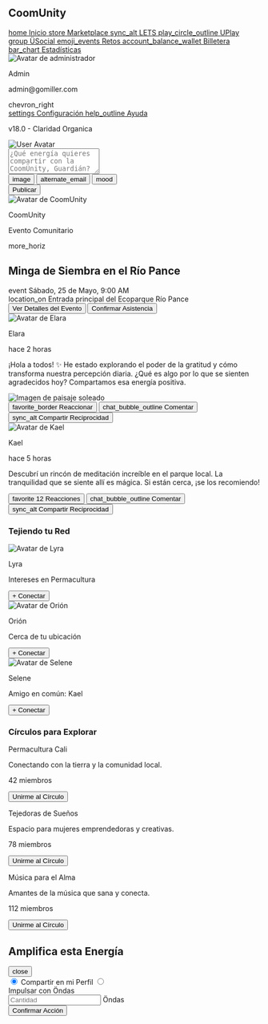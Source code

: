 <!DOCTYPE html>
<html lang="es"><head>
<meta charset="utf-8"/>
<meta content="width=device-width, initial-scale=1.0" name="viewport"/>
<title>ÜSocial - CoomUnity</title>
<script src="https://cdn.tailwindcss.com?plugins=forms,container-queries"></script>
<link href="https://fonts.googleapis.com/css2?family=Montserrat:wght@700&amp;family=Inter:wght@400;500;600;700&amp;display=swap" rel="stylesheet"/>
<link href="https://fonts.googleapis.com/icon?family=Material+Icons" rel="stylesheet"/>
<style type="text/tailwindcss">
    body {
      font-family: 'Inter', sans-serif;
      background-color: #F8F9FA;
    }
    .font-montserrat {
      font-family: 'Montserrat', sans-serif;
    }
    :root {
        --duo-magenta: #D6075C;
    }
    .modal {
        display: none;
    }
    .modal.is-open {
        display: flex;
    }
  </style>
</head>
<body class="bg-gray-50">
<div class="flex h-screen">
<aside class="w-64 bg-white shadow-md flex flex-col justify-between">
<div>
<div class="p-6">
<h1 class="text-2xl font-bold text-gray-800">CoomUnity</h1>
</div>
<nav class="mt-6">
<a class="flex items-center px-6 py-3 text-gray-600 hover:bg-gray-100" href="#">
<span class="material-icons">home</span>
<span class="ml-4">Inicio</span>
</a>
<a class="flex items-center px-6 py-3 text-gray-600 hover:bg-gray-100" href="#">
<span class="material-icons">store</span>
<span class="ml-4">Marketplace</span>
</a>
<a class="flex items-center px-6 py-3 text-gray-600 hover:bg-gray-100" href="#">
<span class="material-icons">sync_alt</span>
<span class="ml-4">LETS</span>
</a>
<a class="flex items-center px-6 py-3 text-gray-600 hover:bg-gray-100" href="#">
<span class="material-icons">play_circle_outline</span>
<span class="ml-4">UPlay</span>
</a>
<a class="flex items-center px-6 py-3 bg-purple-100 text-purple-700 font-semibold" href="#">
<span class="material-icons">group</span>
<span class="ml-4">ÜSocial</span>
</a>
<a class="flex items-center px-6 py-3 text-gray-600 hover:bg-gray-100" href="#">
<span class="material-icons">emoji_events</span>
<span class="ml-4">Retos</span>
</a>
<a class="flex items-center px-6 py-3 text-gray-600 hover:bg-gray-100" href="#">
<span class="material-icons">account_balance_wallet</span>
<span class="ml-4">Billetera</span>
</a>
<a class="flex items-center px-6 py-3 text-gray-600 hover:bg-gray-100" href="#">
<span class="material-icons">bar_chart</span>
<span class="ml-4">Estadísticas</span>
</a>
</nav>
</div>
<div class="p-6">
<div class="flex items-center mb-4">
<img alt="Avatar de administrador" class="h-10 w-10 rounded-full" src="https://lh3.googleusercontent.com/aida-public/AB6AXuBaXgAQwiLqsyiPfrvon6jYib-suep9tHSVyFYGaYElULMVtdqVyvnLh3BCQmJmz1mrhKEg7pvD1LPjnD9QYfVVADC9deStkmm1M7nvZXlHvVDl1cAcLcC0sYo-XqVJWJ84VAUb8GAMcfiY31leSLQqkbsZxiaOfFXGyUCZ4Zu99qZQdW-6yk1bAKUQ3gV7My5X2zbARhngTbcL4aPT2X11VpnoTyNoAHsxmDF2iKceg7aGhGuiKwQHLy5tvfm_nzHYrB0lFgHGNxg"/>
<div class="ml-4">
<p class="font-semibold text-gray-800">Admin</p>
<p class="text-sm text-gray-500">admin@gomiller.com</p>
</div>
<span class="material-icons ml-auto text-gray-500">chevron_right</span>
</div>
<a class="flex items-center px-6 py-3 text-gray-600 hover:bg-gray-100" href="#">
<span class="material-icons">settings</span>
<span class="ml-4">Configuración</span>
</a>
<a class="flex items-center px-6 py-3 text-gray-600 hover:bg-gray-100" href="#">
<span class="material-icons">help_outline</span>
<span class="ml-4">Ayuda</span>
</a>
<p class="text-xs text-gray-400 mt-6">v18.0 - Claridad Organica</p>
</div>
</aside>
<main class="flex-1 p-8 overflow-y-auto">
<div class="grid grid-cols-12 gap-8">
<div class="col-span-12 lg:col-span-8 space-y-8">
<div class="bg-white rounded-lg shadow-md p-6">
<div class="flex items-start space-x-4">
<img alt="User Avatar" class="h-12 w-12 rounded-full" src="https://lh3.googleusercontent.com/aida-public/AB6AXuBaXgAQwiLqsyiPfrvon6jYib-suep9tHSVyFYGaYElULMVtdqVyvnLh3BCQmJmz1mrhKEg7pvD1LPjnD9QYfVVADC9deStkmm1M7nvZXlHvVDl1cAcLcC0sYo-XqVJWJ84VAUb8GAMcfiY31leSLQqkbsZxiaOfFXGyUCZ4Zu99qZQdW-6yk1bAKUQ3gV7My5X2zbARhngTbcL4aPT2X11VpnoTyNoAHsxmDF2iKceg7aGhGuiKwQHLy5tvfm_nzHYrB0lFgHGNxg"/>
<div class="flex-1">
<textarea class="w-full border-none focus:ring-0 resize-none text-gray-600 bg-gray-100 rounded-lg p-3 placeholder-gray-400" placeholder="¿Qué energía quieres compartir con la CoomÜnity, Guardián?" rows="3"></textarea>
<div class="flex items-center justify-between mt-2">
<div class="flex items-center space-x-4">
<button class="text-gray-500 hover:text-purple-600">
<span class="material-icons">image</span>
</button>
<button class="text-gray-500 hover:text-purple-600">
<span class="material-icons">alternate_email</span>
</button>
<button class="text-gray-500 hover:text-purple-600">
<span class="material-icons">mood</span>
</button>
</div>
<button class="bg-purple-600 text-white font-semibold px-4 py-2 rounded-lg hover:bg-purple-700">Publicar</button>
</div>
</div>
</div>
</div>
<div class="space-y-6">
<div class="bg-white rounded-lg shadow-md border-l-4 border-[var(--duo-magenta)]">
<div class="p-6">
<div class="flex items-center justify-between mb-4">
<div class="flex items-center space-x-4">
<img alt="Avatar de CoomUnity" class="w-12 h-12 rounded-full" src="https://lh3.googleusercontent.com/aida-public/AB6AXuD9F2Gk-3-P4D6jB-R7q-U-S-W-C-L-G-F-E-D-B-A_9_8_7_6_5_4_3_2_1_0_"/>
<div>
<p class="font-semibold text-gray-800">CoomUnity</p>
<p class="text-sm text-gray-500">Evento Comunitario</p>
</div>
</div>
<span class="material-icons text-gray-500">more_horiz</span>
</div>
<h2 class="text-xl font-bold text-gray-800 mb-2">Minga de Siembra en el Río Pance</h2>
<div class="space-y-3 text-gray-700">
<div class="flex items-center">
<span class="material-icons text-gray-500 mr-3">event</span>
<span>Sábado, 25 de Mayo, 9:00 AM</span>
</div>
<div class="flex items-center">
<span class="material-icons text-gray-500 mr-3">location_on</span>
<span>Entrada principal del Ecoparque Río Pance</span>
</div>
</div>
</div>
<div class="px-6 py-4 bg-gray-50 flex items-center justify-end space-x-4 rounded-b-lg">
<button class="bg-transparent text-[var(--duo-magenta)] font-semibold px-4 py-2 rounded-lg border border-[var(--duo-magenta)] hover:bg-pink-50">
                  Ver Detalles del Evento
                </button>
<button class="bg-[var(--duo-magenta)] text-white font-semibold px-4 py-2 rounded-lg hover:opacity-90">
                  Confirmar Asistencia
                </button>
</div>
</div>
<div class="bg-white rounded-lg shadow-md">
<div class="p-6 flex items-center space-x-4">
<img alt="Avatar de Elara" class="w-12 h-12 rounded-full" src="https://lh3.googleusercontent.com/aida-public/AB6AXuDui5SXA1l4p97Jaf_0rp4UvhTo_z7RqamsKzt1lY-D1aBcPiP_QJRhuBCfBdXMD7_4ndU_KNFdjkrJS6yjIAhlVUMb_VsvlkBo2LofB2Mnlr6qjjF3U4dg7KpOubFLCoVCTGiGKGB4LZ2NmALpSUo7RliEbnj9I9lyNr3xyZmct71O6eTqQkMh67z-KIyAlBl2H52meerNmWn254XpLnu79IqEwh6yzCUMjJ4sxZGmneVHI9K8UYjnOCjsgHudxL3Kr1UU_JggIaA"/>
<div>
<p class="font-semibold text-gray-800">Elara</p>
<p class="text-sm text-gray-500">hace 2 horas</p>
</div>
</div>
<div class="px-6 pb-4">
<p class="text-gray-700">¡Hola a todos! ✨ He estado explorando el poder de la gratitud y cómo transforma nuestra percepción diaria. ¿Qué es algo por lo que se sienten agradecidos hoy? Compartamos esa energía positiva.</p>
</div>
<img alt="Imagen de paisaje soleado" class="w-full h-auto" src="https://lh3.googleusercontent.com/aida-public/AB6AXuDgX-hkNoWY9kUxGJU752AeMV0kO1fVWk69b4auhuc0SqrAkm5RUf6_cT1UAhQ6-UdU3ZYoP_HKO4dBG7jZ8ZUvDd_h8VGNaAZK6SXnb3WfMaxmUiblN22LsO2vr1t-LxJHUf7fDvZWEnP3bOh5educZ4bFGFcenIJRcvC5MgOzeBOTjxWYYJdF8Ly_8aK3i3jC_4Ryx-rwh2ZDI_aSlMrJHYGWkYFKImw0Y4aLpfTJBbKm9nuuqCqN7yULbP4kO2Oo9y3EMcJWBKA"/>
<div class="p-4 flex justify-between items-center border-t border-gray-200">
<button class="flex items-center space-x-2 text-gray-600 hover:text-purple-600">
<span class="material-icons">favorite_border</span>
<span>Reaccionar</span>
</button>
<button class="flex items-center space-x-2 text-gray-600 hover:text-purple-600">
<span class="material-icons">chat_bubble_outline</span>
<span>Comentar</span>
</button>
<button class="flex items-center space-x-2 text-gray-600 hover:text-purple-600" onclick="openModal()">
<span class="material-icons">sync_alt</span>
<span>Compartir Reciprocidad</span>
</button>
</div>
</div>
<div class="bg-white rounded-lg shadow-md">
<div class="p-6 flex items-center space-x-4">
<img alt="Avatar de Kael" class="w-12 h-12 rounded-full" src="https://lh3.googleusercontent.com/aida-public/AB6AXuBex4T6bcfErCwycpy2ltIYqLZ68TcPlc02Nwvq78ofgEFuBA5jWaqMZdgBu5eqjl2yQ89uCvX8ChrBvcOh2M_dLBl0THLjGpHFlYpPJ2Caz9PRY1A9QX9mBA4cCtihXyAC_a-Cen-v5S37WNjIILW4p2fT_DeTjjw--Hopv8iTdpYXvHW52ZwbcJOUikzVegyHFnLYqPmNOWwgVmFZdv-m-C1fkZ22WKCpK9mM5h0UbeSIjWzRpsTQ_oG9w4Ea5kNa5KN9JiNU5H8"/>
<div>
<p class="font-semibold text-gray-800">Kael</p>
<p class="text-sm text-gray-500">hace 5 horas</p>
</div>
</div>
<div class="px-6 pb-6">
<p class="text-gray-700">Descubrí un rincón de meditación increíble en el parque local. La tranquilidad que se siente allí es mágica. Si están cerca, ¡se los recomiendo!</p>
</div>
<div class="p-4 flex justify-between items-center border-t border-gray-200">
<button class="flex items-center space-x-2 text-gray-600 hover:text-purple-600">
<span class="material-icons text-purple-600">favorite</span>
<span class="text-purple-600">12 Reacciones</span>
</button>
<button class="flex items-center space-x-2 text-gray-600 hover:text-purple-600">
<span class="material-icons">chat_bubble_outline</span>
<span>Comentar</span>
</button>
<button class="flex items-center space-x-2 text-gray-600 hover:text-purple-600" onclick="openModal()">
<span class="material-icons">sync_alt</span>
<span>Compartir Reciprocidad</span>
</button>
</div>
</div>
</div>
</div>
<div class="col-span-12 lg:col-span-4 space-y-8">
<div class="bg-white rounded-lg shadow-md p-6">
<h3 class="text-lg font-bold text-gray-800 mb-4">Tejiendo tu Red</h3>
<div class="space-y-4">
<div class="flex items-center">
<img alt="Avatar de Lyra" class="h-10 w-10 rounded-full" src="https://lh3.googleusercontent.com/aida-public/AB6AXuC1h5eG3H-KstkLgMhDBT5qS4yD_5z7lOsF_s4w3j2f-E_E8G4Y6u8C9V2bJ4h8N7pQzW8xR6b-K7jT8f8G9x-V3gXoY-C-K7bT9g0g-I-J-L-A-S9s8O7p-R-V6w4z3"/>
<div class="ml-3 flex-1">
<p class="text-sm font-semibold text-gray-800">Lyra</p>
<p class="text-xs text-gray-500">Intereses en Permacultura</p>
</div>
<button class="ml-auto bg-purple-100 text-purple-700 text-sm font-semibold px-3 py-1 rounded-full hover:bg-purple-200">+ Conectar</button>
</div>
<div class="flex items-center">
<img alt="Avatar de Orión" class="h-10 w-10 rounded-full" src="https://lh3.googleusercontent.com/aida-public/AB6AXuC9g5eH-G_K-L8g-P-F_s7z-V-E_g4h-U-J-K6j-N-R-V-B-W-Z-Y-X-W-T-S-R-Q-P-O-N-M-L-K-J-I-H-G-F-E-D-C-B-A-9-8-7-6-5-4-3-2-1-0"/>
<div class="ml-3 flex-1">
<p class="text-sm font-semibold text-gray-800">Orión</p>
<p class="text-xs text-gray-500">Cerca de tu ubicación</p>
</div>
<button class="ml-auto bg-purple-100 text-purple-700 text-sm font-semibold px-3 py-1 rounded-full hover:bg-purple-200">+ Conectar</button>
</div>
<div class="flex items-center">
<img alt="Avatar de Selene" class="h-10 w-10 rounded-full" src="https://lh3.googleusercontent.com/aida-public/AB6AXuC-P-R-S-V-W-X-Y-Z-A-B-C-D-E-F-G-H-I-J-K-L-M-N-O-P-Q-R-S-T-U-V-W-X-Y-Z-a-b-c-d-e-f-g-h-i-j-k-l-m-n-o-p-q-r-s-t-u-v"/>
<div class="ml-3 flex-1">
<p class="text-sm font-semibold text-gray-800">Selene</p>
<p class="text-xs text-gray-500">Amigo en común: Kael</p>
</div>
<button class="ml-auto bg-purple-100 text-purple-700 text-sm font-semibold px-3 py-1 rounded-full hover:bg-purple-200">+ Conectar</button>
</div>
</div>
</div>
<div class="bg-white rounded-lg shadow-md p-6">
<h3 class="text-lg font-bold text-gray-800 mb-4">Círculos para Explorar</h3>
<div class="space-y-4">
<div>
<div class="flex items-center">
<div class="flex-1">
<p class="font-semibold text-gray-800">Permacultura Cali</p>
<p class="text-sm text-gray-600 mt-1">Conectando con la tierra y la comunidad local.</p>
<p class="text-xs text-gray-500 mt-1">42 miembros</p>
</div>
<button class="ml-4 bg-transparent border border-purple-600 text-purple-600 text-sm font-semibold px-3 py-1 rounded-full hover:bg-purple-100">Unirme al Círculo</button>
</div>
</div>
<div class="border-t border-gray-200 my-4"></div>
<div>
<div class="flex items-center">
<div class="flex-1">
<p class="font-semibold text-gray-800">Tejedoras de Sueños</p>
<p class="text-sm text-gray-600 mt-1">Espacio para mujeres emprendedoras y creativas.</p>
<p class="text-xs text-gray-500 mt-1">78 miembros</p>
</div>
<button class="ml-4 bg-transparent border border-purple-600 text-purple-600 text-sm font-semibold px-3 py-1 rounded-full hover:bg-purple-100">Unirme al Círculo</button>
</div>
</div>
<div class="border-t border-gray-200 my-4"></div>
<div>
<div class="flex items-center">
<div class="flex-1">
<p class="font-semibold text-gray-800">Música para el Alma</p>
<p class="text-sm text-gray-600 mt-1">Amantes de la música que sana y conecta.</p>
<p class="text-xs text-gray-500 mt-1">112 miembros</p>
</div>
<button class="ml-4 bg-transparent border border-purple-600 text-purple-600 text-sm font-semibold px-3 py-1 rounded-full hover:bg-purple-100">Unirme al Círculo</button>
</div>
</div>
</div>
</div>
</div>
</div>
</main>
</div>
<div class="modal fixed inset-0 bg-black bg-opacity-50 items-center justify-center p-4" id="shareModal">
<div class="bg-white rounded-lg shadow-xl w-full max-w-md">
<div class="p-6">
<div class="flex justify-between items-center">
<h2 class="text-xl font-bold text-gray-800">Amplifica esta Energía</h2>
<button class="text-gray-500 hover:text-gray-800" onclick="closeModal()">
<span class="material-icons">close</span>
</button>
</div>
<div class="mt-6 space-y-4">
<label class="flex items-center p-4 border border-gray-200 rounded-lg cursor-pointer hover:bg-gray-50">
<input checked="" class="form-radio text-purple-600 focus:ring-purple-500" name="share-option" type="radio"/>
<span class="ml-4 text-gray-700">Compartir en mi Perfil</span>
</label>
<label class="flex items-center p-4 border border-gray-200 rounded-lg cursor-pointer hover:bg-gray-50">
<input class="form-radio text-purple-600 focus:ring-purple-500" name="share-option" type="radio"/>
<div class="ml-4 w-full">
<span class="text-gray-700">Impulsar con Öndas</span>
<div class="flex items-center mt-2">
<input class="w-24 border-gray-300 rounded-md shadow-sm focus:border-purple-300 focus:ring focus:ring-purple-200 focus:ring-opacity-50 text-sm" placeholder="Cantidad" type="number"/>
<span class="ml-2 text-gray-500 text-sm">Öndas</span>
</div>
</div>
</label>
</div>
<div class="mt-8 flex justify-end">
<button class="bg-purple-600 text-white font-semibold px-6 py-2 rounded-lg hover:bg-purple-700">Confirmar Acción</button>
</div>
</div>
</div>
</div>
<script>
    function openModal() {
      document.getElementById('shareModal').classList.add('is-open');
    }
    function closeModal() {
      document.getElementById('shareModal').classList.remove('is-open');
    }
  </script>

</body></html>